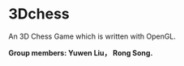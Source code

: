 # 3Dchess

An 3D Chess Game which is written with OpenGL.

**Group members: Yuwen Liu， Rong Song.**

